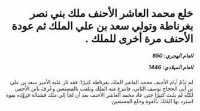 <h1 dir="rtl">خلع محمد العاشر الأحنف ملك بني نصر بغرناطة وتولي سعد بن علي الملك ثم عودة الأحنف مرة أخرى للملك .</h1>

<h5 dir="rtl">العام الهجري:  850

العام الميلادي: 1446

</h5>

<p dir="rtl">لم تدُمْ أيام الأحنف محمد العاشر الملك بغرناطة كثيرًا؛ فقد ثار عليه الأمير سعد بن علي بن أبي الحجاج يوسف الثاني، فانتزع منه الملك وتلقب بالمستعين وعُرِفَ بابن الأحمر، لكنَّه لم يلبث كثيرًا حتى عاد محمد العاشر الأحنف بعد أن لجأ إلى ملك قشتالة فزوَّدَه بقوة استرد بها المُلكَ بالقوة وخلع المستعينَ.</p></br>

